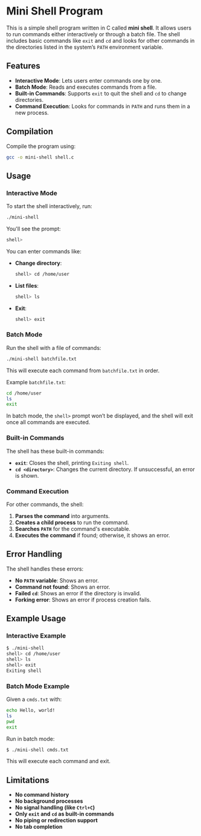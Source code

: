 # Mini Shell Program

This is a simple shell program written in C called **mini shell**. It allows users to run commands either interactively or through a batch file. The shell includes basic commands like `exit` and `cd` and looks for other commands in the directories listed in the system’s `PATH` environment variable.

## Features

- **Interactive Mode**: Lets users enter commands one by one.
- **Batch Mode**: Reads and executes commands from a file.
- **Built-in Commands**: Supports `exit` to quit the shell and `cd` to change directories.
- **Command Execution**: Looks for commands in `PATH` and runs them in a new process.

## Compilation

Compile the program using:

```bash
gcc -o mini-shell shell.c
```

## Usage

### Interactive Mode

To start the shell interactively, run:

```bash
./mini-shell
```

You'll see the prompt:

```bash
shell>
```

You can enter commands like:

- **Change directory**:

  ```bash
  shell> cd /home/user
  ```

- **List files**:

  ```bash
  shell> ls
  ```

- **Exit**:

  ```bash
  shell> exit
  ```

### Batch Mode

Run the shell with a file of commands:

```bash
./mini-shell batchfile.txt
```

This will execute each command from `batchfile.txt` in order.

Example `batchfile.txt`:

```bash
cd /home/user
ls
exit
```

In batch mode, the `shell>` prompt won’t be displayed, and the shell will exit once all commands are executed.

### Built-in Commands

The shell has these built-in commands:

- **`exit`**: Closes the shell, printing `Exiting shell`.
- **`cd <directory>`**: Changes the current directory. If unsuccessful, an error is shown.

### Command Execution

For other commands, the shell:

1. **Parses the command** into arguments.
2. **Creates a child process** to run the command.
3. **Searches `PATH`** for the command's executable.
4. **Executes the command** if found; otherwise, it shows an error.

## Error Handling

The shell handles these errors:

- **No `PATH` variable**: Shows an error.
- **Command not found**: Shows an error.
- **Failed `cd`**: Shows an error if the directory is invalid.
- **Forking error**: Shows an error if process creation fails.

## Example Usage

### Interactive Example

```bash
$ ./mini-shell
shell> cd /home/user
shell> ls
shell> exit
Exiting shell
```

### Batch Mode Example

Given a `cmds.txt` with:

```bash
echo Hello, world!
ls
pwd
exit
```

Run in batch mode:

```bash
$ ./mini-shell cmds.txt
```

This will execute each command and exit.

## Limitations

- **No command history**
- **No background processes**
- **No signal handling (like `Ctrl+C`)**
- **Only `exit` and `cd` as built-in commands**
- **No piping or redirection support**
- **No tab completion**

